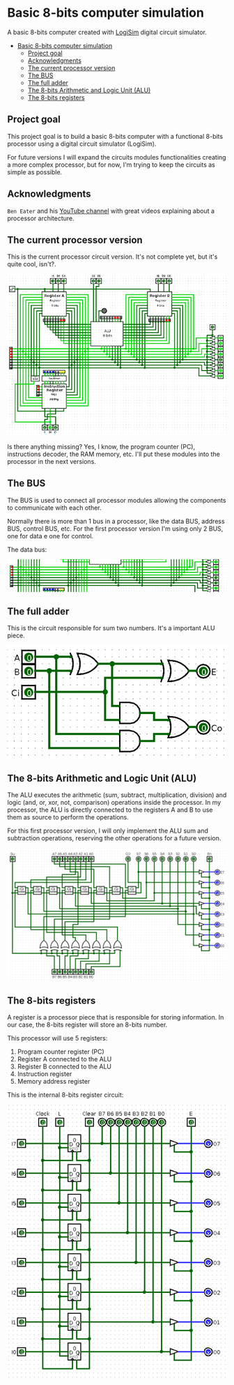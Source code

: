 # Basic 8-bits computer simulation

A basic 8-bits computer created with [LogiSim](http://www.cburch.com/logisim/pt/index.html) digital circuit simulator.

- [Basic 8-bits computer simulation](#basic-8-bits-computer-simulation)
  - [Project goal](#project-goal)
  - [Acknowledgments](#acknowledgments)
  - [The current processor version](#the-current-processor-version)
  - [The BUS](#the-bus)
  - [The full adder](#the-full-adder)
  - [The 8-bits Arithmetic and Logic Unit (ALU)](#the-8-bits-arithmetic-and-logic-unit-alu)
  - [The 8-bits registers](#the-8-bits-registers)

## Project goal

This project goal is to build a basic 8-bits computer with a functional 8-bits processor using a digital circuit simulator (LogiSim).

For future versions I will expand the circuits modules functionalities creating a more complex processor, but for now, I'm trying to keep the circuits as simple as possible.

## Acknowledgments

`Ben Eater` and his [YouTube channel](https://www.youtube.com/user/eaterbc) with great videos explaining about a processor architecture.

## The current processor version

This is the current processor circuit version. It's not complete yet, but it's quite cool, isn't?.

![The processor](images/processor.png)

Is there anything missing? Yes, I know, the program counter (PC), instructions decoder, the RAM memory, etc. I'll put these modules into the processor in the next versions.

## The BUS

The BUS is used to connect all processor modules allowing the components to communicate with each other.

Normally there is more than 1 bus in a processor, like the data BUS, address BUS, control BUS, etc. For the first processor version I'm using only 2 BUS, one for data e one for control.

The data bus:

![The data bus](images/data_bus.png)

## The full adder

This is the circuit responsible for sum two numbers. It's a important ALU piece.

![The full adder](images/full_adder.png)

## The 8-bits Arithmetic and Logic Unit (ALU)

The ALU executes the arithmetic (sum, subtract, multiplication, division) and logic (and, or, xor, not, comparison) operations inside the processor. In my processor, the ALU is directly connected to the registers A and B to use them as source to perform the operations.

For this first processor version, I will only implement the ALU sum and subtraction operations, reserving the other operations for a future version.

![The ALU](images/alu_8bits.png)

## The 8-bits registers

A register is a processor piece that is responsible for storing information. In our case, the 8-bits register will store an 8-bits number.

This processor will use 5 registers: 
1) Program counter register (PC)
2) Register A connected to the ALU
3) Register B connected to the ALU
4) Instruction register
5) Memory address register

This is the internal 8-bits register circuit:

![The 8-bits register circuit](images/register_8bits.png)
